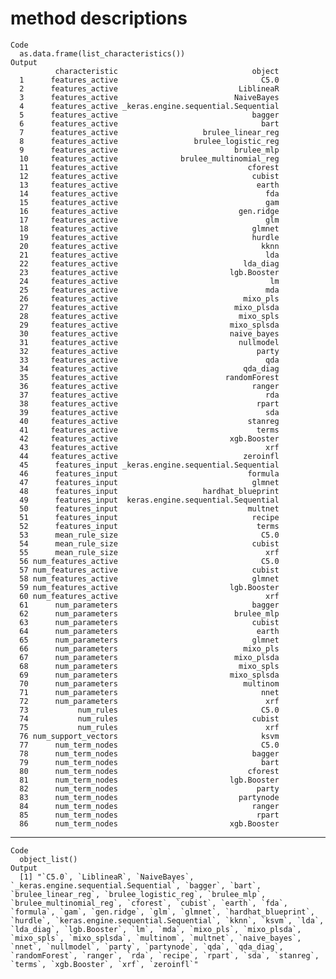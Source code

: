 # method descriptions

    Code
      as.data.frame(list_characteristics())
    Output
              characteristic                              object
      1      features_active                                C5.0
      2      features_active                           LiblineaR
      3      features_active                          NaiveBayes
      4      features_active _keras.engine.sequential.Sequential
      5      features_active                              bagger
      6      features_active                                bart
      7      features_active                   brulee_linear_reg
      8      features_active                 brulee_logistic_reg
      9      features_active                          brulee_mlp
      10     features_active              brulee_multinomial_reg
      11     features_active                             cforest
      12     features_active                              cubist
      13     features_active                               earth
      14     features_active                                 fda
      15     features_active                                 gam
      16     features_active                           gen.ridge
      17     features_active                                 glm
      18     features_active                              glmnet
      19     features_active                              hurdle
      20     features_active                                kknn
      21     features_active                                 lda
      22     features_active                            lda_diag
      23     features_active                         lgb.Booster
      24     features_active                                  lm
      25     features_active                                 mda
      26     features_active                            mixo_pls
      27     features_active                          mixo_plsda
      28     features_active                           mixo_spls
      29     features_active                         mixo_splsda
      30     features_active                         naive_bayes
      31     features_active                           nullmodel
      32     features_active                               party
      33     features_active                                 qda
      34     features_active                            qda_diag
      35     features_active                        randomForest
      36     features_active                              ranger
      37     features_active                                 rda
      38     features_active                               rpart
      39     features_active                                 sda
      40     features_active                             stanreg
      41     features_active                               terms
      42     features_active                         xgb.Booster
      43     features_active                                 xrf
      44     features_active                            zeroinfl
      45      features_input _keras.engine.sequential.Sequential
      46      features_input                             formula
      47      features_input                              glmnet
      48      features_input                   hardhat_blueprint
      49      features_input  keras.engine.sequential.Sequential
      50      features_input                             multnet
      51      features_input                              recipe
      52      features_input                               terms
      53      mean_rule_size                                C5.0
      54      mean_rule_size                              cubist
      55      mean_rule_size                                 xrf
      56 num_features_active                                C5.0
      57 num_features_active                              cubist
      58 num_features_active                              glmnet
      59 num_features_active                         lgb.Booster
      60 num_features_active                                 xrf
      61      num_parameters                              bagger
      62      num_parameters                          brulee_mlp
      63      num_parameters                              cubist
      64      num_parameters                               earth
      65      num_parameters                              glmnet
      66      num_parameters                            mixo_pls
      67      num_parameters                          mixo_plsda
      68      num_parameters                           mixo_spls
      69      num_parameters                         mixo_splsda
      70      num_parameters                            multinom
      71      num_parameters                                nnet
      72      num_parameters                                 xrf
      73           num_rules                                C5.0
      74           num_rules                              cubist
      75           num_rules                                 xrf
      76 num_support_vectors                                ksvm
      77      num_term_nodes                                C5.0
      78      num_term_nodes                              bagger
      79      num_term_nodes                                bart
      80      num_term_nodes                             cforest
      81      num_term_nodes                         lgb.Booster
      82      num_term_nodes                               party
      83      num_term_nodes                           partynode
      84      num_term_nodes                              ranger
      85      num_term_nodes                               rpart
      86      num_term_nodes                         xgb.Booster

---

    Code
      object_list()
    Output
      [1] "`C5.0`, `LiblineaR`, `NaiveBayes`, `_keras.engine.sequential.Sequential`, `bagger`, `bart`, `brulee_linear_reg`, `brulee_logistic_reg`, `brulee_mlp`, `brulee_multinomial_reg`, `cforest`, `cubist`, `earth`, `fda`, `formula`, `gam`, `gen.ridge`, `glm`, `glmnet`, `hardhat_blueprint`, `hurdle`, `keras.engine.sequential.Sequential`, `kknn`, `ksvm`, `lda`, `lda_diag`, `lgb.Booster`, `lm`, `mda`, `mixo_pls`, `mixo_plsda`, `mixo_spls`, `mixo_splsda`, `multinom`, `multnet`, `naive_bayes`, `nnet`, `nullmodel`, `party`, `partynode`, `qda`, `qda_diag`, `randomForest`, `ranger`, `rda`, `recipe`, `rpart`, `sda`, `stanreg`, `terms`, `xgb.Booster`, `xrf`, `zeroinfl`"

